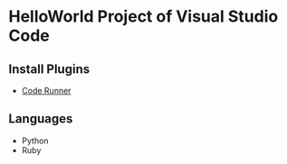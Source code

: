# HelloWorld Project of Visual Studio Code

## Install Plugins
* [Code Runner](https://marketplace.visualstudio.com/items?itemName=formulahendry.code-runner)

## Languages
* Python
* Ruby